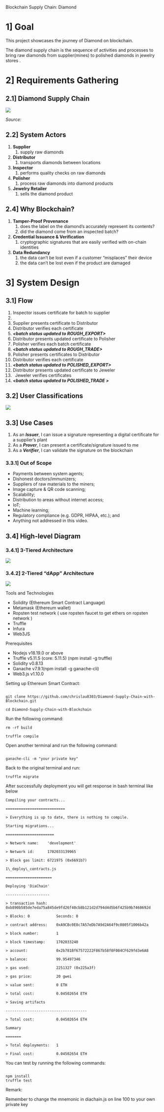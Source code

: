 <a name="_j1dzk59pydum"></a>Blockchain Supply Chain: Diamond
# <a name="_uglnqryuygy1"></a>1] Goal
This project showcases the journey of Diamond on blockchain.

The diamond supply chain is the sequence of activities and processes to bring raw diamonds from supplier(mines) to polished diamonds in jewelry stores .

# <a name="_2kis8k5qx05m"></a>2] Requirements Gathering
## <a name="_95hjnsqf89iu"></a>2.1] Diamond Supply Chain
![](Aspose.Words.d60bbe55-9a7a-4b50-b6a9-5aebd57b90ca.001.png)

*Source:* 
## <a name="_s9yzdjfukr2"></a>2.2] System Actors
1. **Supplier**
   1. supply raw diamonds
1. **Distributor**
   1. transports diamonds between locations
1. **Inspector**
   1. performs quality checks on raw diamonds
1. **Polisher**
   1. process raw diamonds into diamond products
1. **Jewelry Retailer**
   1. sells the diamond product

## <a name="_szsa62uhtyko"></a>2.4] Why Blockchain?
1. **Tamper-Proof Provenance**
   1. does the label on the diamond’s accurately represent its contents?
   1. did the diamond come from an inspected batch?
1. **Credential Issuance & Verification**
   1. cryptographic signatures that are easily verified with on-chain identities
1. **Data Redundancy**
   1. the data can’t be lost even if a customer “misplaces” their device
   1. the data can’t be lost even if the product are damaged
# <a name="_47i8ei5qmtyl"></a>
# <a name="_efg3v19t08au"></a>3] System Design
## <a name="_s258j3ox3vz2"></a>3.1] Flow
1. Inspector issues certificate for batch to supplier
1. ***<batch status updated to SUPPLIED>***
1. Supplier presents certificate to Distributor
1. Distributor verifies each certificate
1. ***<batch status updated to ROUGH\_EXPORT>***
1. Distributor presents updated certificate to Polisher
1. Polisher verifies each batch certificate
1. ***<batch status updated to ROUGH\_TRADE>***
1. Polisher presents certificates to Distributor
1. Distributor verifies each certificate
1. ***<batch status updated to POLISHED\_EXPORT>***
1. Distributor presents updated certificate to Jeweler
1. ` `Jeweler verifies certificates
1. ***<batch status updated to POLISHED\_TRADE >***
## <a name="_n7wsp7frcbz1"></a>3.2] User Classifications
![](Aspose.Words.d60bbe55-9a7a-4b50-b6a9-5aebd57b90ca.002.png)
## <a name="_2t118p6sl17h"></a>3.3] Use Cases
1. As an ***Issuer***, I can issue a signature representing a digital certificate for a supplier’s plant
1. As a ***Prover***, I can present a certificate/signature issued to me
1. As a ***Verifier***, I can validate the signature on the blockchain
### <a name="_m24yuqi110fv"></a>3.3.1] Out of Scope
- Payments between system agents;
- Dishonest doctors/immunizers;
- Suppliers of raw materials to the miners;
- Image capture & QR code scanning;
- Scalability;
- Distribution to areas without internet access;
- IoT;
- Machine learning;
- Regulatory compliance (e.g. GDPR, HIPAA, etc.); and
- Anything not addressed in this video.

## <a name="_ij7e6kns825"></a>3.4] High-level Diagram
### <a name="_vbgkwh4hdqoq"></a>3.4.1] 3-Tiered Architecture
![](Aspose.Words.d60bbe55-9a7a-4b50-b6a9-5aebd57b90ca.003.png)
### <a name="_wfhxvu5hls6y"></a>3.4.2] 2-Tiered “dApp” Architecture
![](Aspose.Words.d60bbe55-9a7a-4b50-b6a9-5aebd57b90ca.004.png)





Tools and Technologies

- Solidity (Ethereum Smart Contract Language)
- Metamask (Ethereum wallet)
- Ropsten test network ( use ropsten faucet to get ethers on ropsten network )
- Truffle
- Infura
- Web3JS

Prerequisites

- Nodejs v18.19.0 or above
- Truffle v5.11.5 (core: 5.11.5) (npm install -g truffle)
- Solidity v0.8.13
- Ganache v7.9.1(npm install -g ganache-cli)
- Web3.js v1.10.0

Setting up Ethereum Smart Contract:
```

git clone https://github.com/chrislau0303/Diamond-Supply-Chain-with-Blockchain.git

cd Diamond-Supply-Chain-with-Blockchain
```

Run the following command:
```
rm -rf build

truffle compile
```

Open another terminal and run the following command:
```

ganache-cli -m "your private key"
```

Back to the original terminal and run:

```
truffle migrate
```

After successfully deployment you will get response in bash terminal like below
```
Compiling your contracts...

===========================

> Everything is up to date, there is nothing to compile.

Starting migrations...

======================

> Network name:    'development'

> Network id:      1702033139965

> Block gas limit: 6721975 (0x6691b7)

1\_deploy\_contracts.js

=====================

Deploying 'DiaChain'

--------------------

> transaction hash:    0xb890b585de7eda75a845de9fd26f40cb8b121d2d794d4d5b6f425b9b7468692d

> Blocks: 0            Seconds: 0

> contract address:    0xA9CBc0E8c7A57eDb7A9d2A64f9c0805f1006b42a

> block number:        1

> block timestamp:     1702033240

> account:             0x2b781Bf67572222F867b58f0F084CF629fd3e6A8

> balance:             99.95497346

> gas used:            2251327 (0x225a3f)

> gas price:           20 gwei

> value sent:          0 ETH

> total cost:          0.04502654 ETH

> Saving artifacts

-------------------------------------

> Total cost:          0.04502654 ETH

Summary

=======

> Total deployments:   1

> Final cost:          0.04502654 ETH
```
You can test by running the following commands:
```

npm install
truffle test
```

Remark:

Remember to change the mnemonic in diachain.js on line 100 to your own private key

